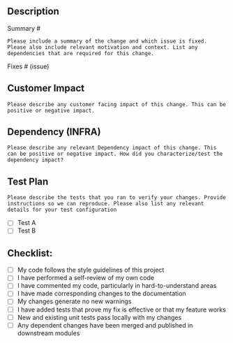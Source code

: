 ## Description

Summary #

```
Please include a summary of the change and which issue is fixed. Please also include relevant motivation and context. List any dependencies that are required for this change.
```

Fixes # (issue)

## Customer Impact

```
Please describe any customer facing impact of this change. This can be positive or negative impact.
```

## Dependency (INFRA)

```
Please describe any relevant Dependency impact of this change. This can be positive or negative impact. How did you characterize/test the dependency impact?
```

## Test Plan

```Please describe the tests that you ran to verify your changes. Provide instructions so we can reproduce. Please also list any relevant details for your test configuration```

- [ ] Test A
- [ ] Test B

## Checklist:

- [ ] My code follows the style guidelines of this project
- [ ] I have performed a self-review of my own code
- [ ] I have commented my code, particularly in hard-to-understand areas
- [ ] I have made corresponding changes to the documentation
- [ ] My changes generate no new warnings
- [ ] I have added tests that prove my fix is effective or that my feature works
- [ ] New and existing unit tests pass locally with my changes
- [ ] Any dependent changes have been merged and published in downstream modules
